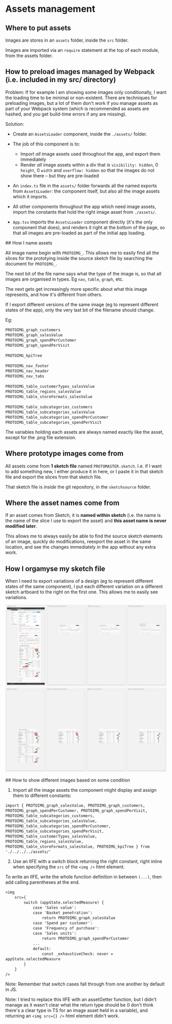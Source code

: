# Assets management

## Where to put assets

Images are stores in an `assets` folder, inside the `src` folder.

Images are imported via an `require` statement at the top of each module, from the assets folder.

## How to preload images managed by Webpack (i.e. included in my src/ directory)

Problem: If for example I am showing some images only conditionally, I want the loading time to be minimal or non-existent.
There are techniques for preloading images, but a lot of them don't work if you manage assets as part of your Webpack system (which is recommended as assets are hashed, and you get build-time errors if any are missing).

Solution: 
- Create an `AssetsLoader` component, inside the `./assets/` folder.
- The job of this component is to:

	- Import _all_ image assets used throughout the app, and export them immediately
	- Render _all_ image assets within a div that is `visibility: hidden`, 0 `height`, 0 `width` and `overflow: hidden` so that the images do not show there – but they are pre-loaded
	
- An `index.ts` file in the `assets/` folder forwards all the named exports from `AssetsLoader`: the component itself, but also all the image assets which it imports.

- All other components throughout the app which need image assets, import the constants that hold the right image asset from `./assets/`.

- `App.tsx` imports the `AssetsLoader` component directly (it's the only component that does), and renders it right at the bottom of the page, so that all images are pre-loaded as part of the initial app loading.


## How I name assets

All image name begin with `PROTOIMG_`. This allows me to easily find all the slices for the prototying inside the source sketch file by searching the document for `PROTOIMG_`.

The next bit of the file name says what the type of the image is, so that all images are organised in types. Eg `nav`, `table`, `graph`, etc.

The next gets get increasingly more specific about what this image represents, and how it's different from others.

If I export different versions of the same image (eg to represent different states of the app), only the very last bit of the filename should change.

Eg:

```
PROTOIMG_graph_customers
PROTOIMG_graph_salesValue
PROTOIMG_graph_spendPerCustomer
PROTOIMG_graph_spendPerVisit

PROTOIMG_kpiTree

PROTOIMG_nav_footer
PROTOIMG_nav_header
PROTOIMG_nav_tabs

PROTOIMG_table_customerTypes_salesValue
PROTOIMG_table_regions_salesValue
PROTOIMG_table_storeFormats_salesValue

PROTOIMG_table_subcategories_customers
PROTOIMG_table_subcategories_salesValue
PROTOIMG_table_subcategories_spendPerCustomer
PROTOIMG_table_subcategories_spendPerVisit
```

The variables holding each assets are always named exactly like the asset, except for the .png file extension.

## Where prototype images come from

All assets come from __1 sketch file__ named `PROTOMASTER.sketch`. 
I.e. if I want to add something new, I either produce it in here, or I paste it in that sketch file and export the slices from that sketch file.

That sketch file is _inside_ the git repository, in the `sketchsource` folder.

## Where the asset names come from

If an asset comes from Sketch, it is __named within sketch__ (i.e. the name is the name of the slice I use to export the asset) and __this asset name is never modified later__.

This allows me to always easily be able to find the source sketch elements of an image, quickly do modifications, reexport the asset in the same location, and see the changes immediately in the app without any extra work. 

## How I orgamyse my sketch file

When I need to export variations of a design (eg to represent different states of the same component), I put each different variation on a different sketch artboard to the right on the first one. This allows me to easily see variations.

![](./assets/organisingAltVersionsInSketch.png)
![](./assets/organisingAltVersionsInSketch2.png)



## How to show different images based on some condition

1. Import all the image assets the component might display and assign them to different constants:

```
import { PROTOIMG_graph_salesValue, PROTOIMG_graph_customers, PROTOIMG_graph_spendPerCustomer, PROTOIMG_graph_spendPerVisit, PROTOIMG_table_subcategories_customers, PROTOIMG_table_subcategories_salesValue, PROTOIMG_table_subcategories_spendPerCustomer, PROTOIMG_table_subcategories_spendPerVisit, PROTOIMG_table_customerTypes_salesValue, PROTOIMG_table_regions_salesValue, PROTOIMG_table_storeFormats_salesValue, PROTOIMG_kpiTree } from './../../../assets/'
```

2. Use an IIFE with a switch block returning the right constant, right inline when specifying the `src` of the `<img />` html element.

To write an IIFE, write the whole function definition in between `(...)`, then add calling parentheses at the end.

```
<img 
	src={
		switch (appState.selectedMeasure) {
			case 'Sales value':
			case 'Basket penetration':
				return PROTOIMG_graph_salesValue
			case 'Spend per customer':
			case 'Frequency of purchase':
			case 'Sales units':
				return PROTOIMG_graph_spendPerCustomer
			...
			default:
				const _exhaustiveCheck: never = appState.selectedMeasure
		}
	} 
/>
```

Note: Remember that switch cases fall through from one another by default in JS.

Note: I tried to replace this IIFE with an assetGetter function, but I didn't manage as it wasn't clear what the return type should be (I don't think there's a clear type in TS for an image asset held in a variable), and returning an `<img src={} />` html element didn't work.

